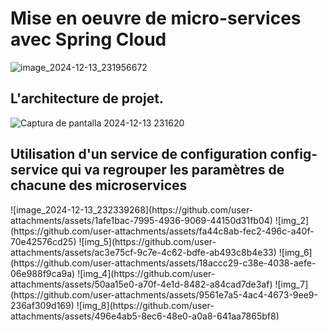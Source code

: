 # Mise en oeuvre de micro-services avec Spring Cloud

![image_2024-12-13_231956672](https://github.com/user-attachments/assets/a72295f1-7b81-47e9-b419-d4a43ee77f88)


<h2>L'architecture de projet. </h2>

![Captura de pantalla 2024-12-13 231620](https://github.com/user-attachments/assets/456510c1-656f-4811-9e20-7d455fc6408c)

<h2>Utilisation d'un service de configuration <strong>config-service</strong> qui va regrouper les paramètres de chacune des microservices</h2>
![image_2024-12-13_232339268](https://github.com/user-attachments/assets/1afe1bac-7995-4936-9069-44150d31fb04)
![img_2](https://github.com/user-attachments/assets/fa44c8ab-fec2-496c-a40f-70e42576cd25)
![img_5](https://github.com/user-attachments/assets/ac3e75cf-9c7e-4c62-bdfe-ab493c8b4e33)
![img_6](https://github.com/user-attachments/assets/18accc29-c38e-4038-aefe-06e988f9ca9a)
![img_4](https://github.com/user-attachments/assets/50aa15e0-a70f-4e1d-8482-a84cad7de3af)
![img_7](https://github.com/user-attachments/assets/9561e7a5-4ac4-4673-9ee9-236af309d169)
![img_8](https://github.com/user-attachments/assets/496e4ab5-8ec6-48e0-a0a8-641aa7865bf8)
